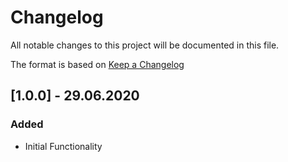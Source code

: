 # Changelog
All notable changes to this project will be documented in this file.

The format is based on [Keep a Changelog](http://keepachangelog.com/)

## [1.0.0] - 29.06.2020

### Added
- Initial Functionality
